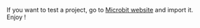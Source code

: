 If you want to test a project, go to [Microbit website][microbit] and import it.
<br>
Enjoy !

[microbit]: https://makecode.microbit.org/
